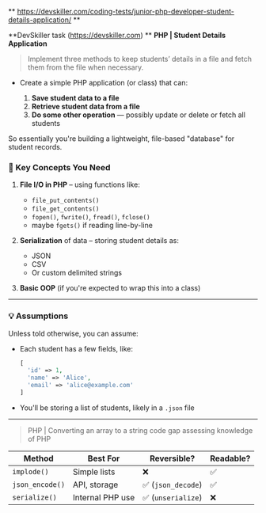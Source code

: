 ** https://devskiller.com/coding-tests/junior-php-developer-student-details-application/ **

**DevSkiller task (https://devskiller.com) **
**PHP | Student Details Application**
> Implement three methods to keep students’ details in a file and fetch them from the file when necessary.

* Create a simple PHP application (or class) that can:

  1. **Save student data to a file**
  2. **Retrieve student data from a file**
  3. **Do some other operation** — possibly update or delete or fetch all students

So essentially you're building a lightweight, file-based "database" for student records.

### 🧠 Key Concepts You Need

1. **File I/O in PHP** – using functions like:

   * `file_put_contents()`
   * `file_get_contents()`
   * `fopen()`, `fwrite()`, `fread()`, `fclose()`
   * maybe `fgets()` if reading line-by-line
2. **Serialization** of data – storing student details as:
   * JSON
   * CSV
   * Or custom delimited strings
3. **Basic OOP** (if you're expected to wrap this into a class)

---

### 💡 Assumptions

Unless told otherwise, you can assume:

* Each student has a few fields, like:

  ```php
  [
    'id' => 1,
    'name' => 'Alice',
    'email' => 'alice@example.com'
  ]
  ```
* You'll be storing a list of students, likely in a `.json` file

---

> PHP | Converting an array to a string code gap assessing knowledge of PHP

| Method          | Best For         | Reversible?       | Readable? |
| --------------- | ---------------- | ----------------- | --------- |
| `implode()`     | Simple lists     | ❌                 | ✅         |
| `json_encode()` | API, storage     | ✅ (`json_decode`) | ✅         |
| `serialize()`   | Internal PHP use | ✅ (`unserialize`) | ❌         |
